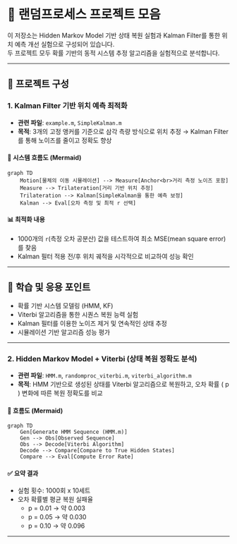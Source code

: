 # 🧠 랜덤프로세스 프로젝트 모음

이 저장소는 Hidden Markov Model 기반 상태 복원 실험과 Kalman Filter를 통한 위치 예측 개선 실험으로 구성되어 있습니다.  
두 프로젝트 모두 확률 기반의 동적 시스템 추정 알고리즘을 실험적으로 분석합니다.

---

## 📁 프로젝트 구성

### 1. Kalman Filter 기반 위치 예측 최적화

- **관련 파일**: `example.m`, `SimpleKalman.m`
- **목적**: 3개의 고정 앵커를 기준으로 삼각 측량 방식으로 위치 추정 → Kalman Filter를 통해 노이즈를 줄이고 정확도 향상

#### 🔁 시스템 흐름도 (Mermaid)

```mermaid
graph TD
    Motion[물체의 이동 시뮬레이션] --> Measure[Anchor<br>거리 측정 노이즈 포함]
    Measure --> Trilateration[거리 기반 위치 추정]
    Trilateration --> Kalman[SimpleKalman을 통한 예측 보정]
    Kalman --> Eval[오차 측정 및 최적 r 선택]
```

#### 📊 최적화 내용
- 1000개의 `r`(측정 오차 공분산) 값을 테스트하여 최소 MSE(mean square error)를 찾음
- Kalman 필터 적용 전/후 위치 궤적을 시각적으로 비교하여 성능 확인

---

## 🧪 학습 및 응용 포인트

- 확률 기반 시스템 모델링 (HMM, KF)
- Viterbi 알고리즘을 통한 시퀀스 복원 능력 실험
- Kalman 필터를 이용한 노이즈 제거 및 연속적인 상태 추정
- 시뮬레이션 기반 알고리즘 성능 평가

---

### 2. Hidden Markov Model + Viterbi (상태 복원 정확도 분석)

- **관련 파일**: `HMM.m`, `randomproc_viterbi.m`, `viterbi_algorithm.m`
- **목적**: HMM 기반으로 생성된 상태를 Viterbi 알고리즘으로 복원하고, 오차 확률 \( p \) 변화에 따른 복원 정확도를 비교

#### 🔁 흐름도 (Mermaid)

```mermaid
graph TD
    Gen[Generate HMM Sequence (HMM.m)]
    Gen --> Obs[Observed Sequence]
    Obs --> Decode[Viterbi Algorithm]
    Decode --> Compare[Compare to True Hidden States]
    Compare --> Eval[Compute Error Rate]
```

#### ✅ 요약 결과
- 실험 횟수: 1000회 x 10세트
- 오차 확률별 평균 복원 실패율
    - p = 0.01 → 약 0.003
    - p = 0.05 → 약 0.030
    - p = 0.10 → 약 0.096

---




